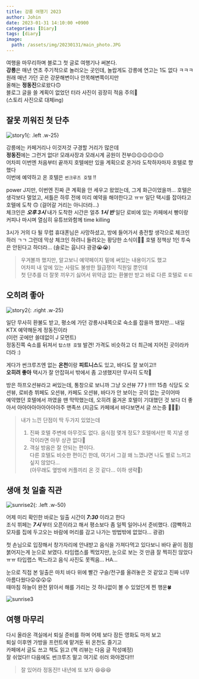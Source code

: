 ```yaml
---
title: 강릉 여행기 2023
author: Johin
date: 2023-01-31 14:10:00 +0900
categories: [Diary]
tags: [diary]
image:
  path: /assets/img/20230131/main_photo.JPG
---
```


여행을 마무리하며 블로그 첫 글로 여행기나 써본다.  
**강릉**은 매년 연초 주기적으로 놀러오는 곳인데, 놀랍게도 강릉에 연고는 1도 없다 ㅋㅋㅋ  
원래 매년 가던 곳은 강문해변이나 안목해변쪽이지만  
올해는 **정동진**으로왔다🙃  
블로그 글을 쓸 계획이 없었던 터라 사진이 굉장히 적음 주의🚨  
(스토리 사진으로 대체ing)

## 잘못 끼워진 첫 단추

![story1](/assets/img/20230131/story1.jpg){: .left .w-25}

강릉에는 카페거리나 이것저것 구경할 거리가 많은데  
**정동진**에는 그런거 없다! 모래사장과 모래시계 공원이 전부😐😐😐😐😐😐  
어차피 이번엔 처음부터 끝까지 호텔에만 있을 계획으로 온거라 도착하자마자 호텔로 향했다  
이번에 예약하고 온 호텔은 `썬크루즈 호텔` !!

power J지만, 이번엔 진짜 큰 계획을 안 세우고 왔었는데, 그게 화근이었을까... 호텔은 생각보다 멀었고, 셔틀은 하루 전에 미리 예약을 해야한다고 ㅠㅠ 일단 택시를 잡아타고 호텔에 도착 🙃 (걸어갈 거리는 아니더라...)  
체크인은 __*오후 3시*__ 내가 도착한 시간은 얼추 __*1시 반*__ 일단 로비에 있는 카페에서 빵이랑 커피나 마시며 열심히 유튜브와함께 time killing

3시가 거의 다 될 무렵 휴대폰님은 사망하셨고, 방에 들어가서 충전할 생각으로 체크인 하러 ㄱㄱ 그런데 막상 체크인 하려니 들려오는 황당한 소식이🤯🤯 호텔 정책상 1인 투숙은 안된다고 하더라... (솔로는 웁니다 광광😭😭)

> 우겨볼까 했지만, 알고보니 예약페이지 밑에 써있는 내용이기도 했고  
> 어차피 내 앞에 있는 사람도 불쌍한 월급쟁이 직원일 뿐인데  
> 첫 단추를 더 잘못 끼우기 싫어서 위약금 없는 환불만 받고 바로 다른 호텔로 ㅌㅌ


## 오히려 좋아

![story2](/assets/img/20230131/story2.jpeg){: .right .w-25}

일단 무사히 환불도 받고, 평소에 가던 강릉시내쪽으로 숙소를 잡을까 했지만... 내일 KTX 예약해둔게 정동진이라  
(이런 곳에만 쓸데없이 J 모먼트)  
정동진쪽 숙소를 뒤져서 `탑스텐 호텔` 발견! 가격도 비슷하고 더 최근에 지어진 곳이라카더라 :) 

게다가 썬크루즈엔 없는 **온천**이랑 **피트니스**도 있고, 바다도 잘 보이고!!  
**오히려 좋아** 택시가 잘 안잡혀서 밖에서 좀 고생했지만 무사히 도착👀

방은 하프오션뷰라고 써있는데, 통창으로 보니까 그냥 오션뷰 77ㅑ!!!!! 15층 식당도 오션뷰, 로비층 뷔페도 오션뷰, 카페도 오션뷰, 바다가 안 보이는 곳이 없는 곳이어따  
예약했던 호텔에서 까였을 땐 막막했는데, 오히려 옮겨온 호텔이 기대했던 것 보다 더 좋아서 아아아아아아아아아주 맨족쓰 (지금도 카페에서 바다보면서 글 쓰는중 🙂🙃🙂)


> 내가 느낀 단점이 딱 두가지 있었는데  
>  1.  진짜 호텔 주변에 아무것도 없다. 음식점 몇개 정도? 호텔에서만 쭉 지낼 생각이라면 아무 상관 없다😤  
> 2. 객실 방음은 잘 안되는 편이다.  
> 다른 호텔도 비슷한 편이긴 한데, 여기서 그걸 왜 느꼈냐면 나도 별로 느끼고 싶지 않았다...  
> (아무래도 옆방에 커플끼리 온 것 같다... 이하 생략🔞)


## 생애 첫 일출 직관

![sunrise2](/assets/img/20230131/sunrise2.JPG){: .left .w-50}

어제 미리 확인한 바로는 일출 시간이 ***7:30*** 이라고 한다  
조식 뷔페는 ***7시*** 부터 오픈이라고 해서 평소보다 좀 일찍 일어나서 준비했다. (깜빡하고 모자를 집에 두고오는 바람에 머리를 감고 나가는 방법밖에 없었다... 광광)
 
첫 손님으로 입장해서 창가자리에 안내받고 음식을 가져다먹고 있다보니 바다 끝이 점점 붉어지는게 눈으로 보였다. 타임랩스를 찍었지만, 눈으로 보는 것 만큼 잘 찍히진 않았다 ㅠㅠ 타입랩스 찍느라고 음식 사진도 못찍음... HA...  

눈으로 직접 본 일출은 마치 바다 위에 빨간 구슬/전구를 올려놓은 것 같았고 진짜 너무 아름다웠다😲😲😲😲  
때마침 하늘이 완전 맑아서 해를 가리는 것 하나없이 볼 수 있었던게 찐 행운🍀

![sunrise3](/assets/img/20230131/main_photo.JPG)

## 여행 마무리

다시 올라온 객실에서 퇴실 준비를 하며 어제 보다 잠든 영화도 마저 보고  
퇴실 이후엔 가방을 프런트에 맡겨둔 뒤 온천도 즐기고  
카페에서 글도 쓰고 책도 읽고 (책 리뷰는 다음 글 작성예정)  
잘 쉬었다!! 다음에도 썬크루즈 말고 여기로 쉬러 와야겠다!!!

> 잘 있어라 정동진!! 내년에 또 보자 😆😆😆